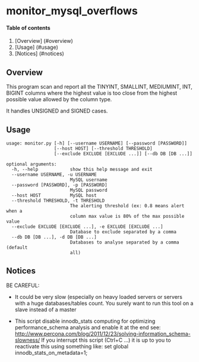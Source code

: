 # monitor_mysql_overflows

#### Table of contents

1. [Overview] (#overview)
2. [Usage] (#usage)
3. [Notices] (#notices)

## Overview
This program scan and report all the TINYINT, SMALLINT, MEDIUMINT, INT, BIGINT columns where the highest value is too
close from the highest possible value allowed by the column type.

It handles UNSIGNED and SIGNED cases.

## Usage

```
usage: monitor.py [-h] [--username USERNAME] [--password [PASSWORD]]
                  [--host HOST] [--threshold THRESHOLD]
                  [--exclude EXCLUDE [EXCLUDE ...]] [--db DB [DB ...]]

optional arguments:
  -h, --help            show this help message and exit
  --username USERNAME, -u USERNAME
                        MySQL username
  --password [PASSWORD], -p [PASSWORD]
                        MySQL password
  --host HOST           MySQL host
  --threshold THRESHOLD, -t THRESHOLD
                        The alerting threshold (ex: 0.8 means alert when a
                        column max value is 80% of the max possible value
  --exclude EXCLUDE [EXCLUDE ...], -e EXCLUDE [EXCLUDE ...]
                        Database to exclude separated by a comma
  --db DB [DB ...], -d DB [DB ...]
                        Databases to analyse separated by a comma (default
                        all)
``` 

## Notices
BE CAREFUL:
 - It could be very slow (especially on heavy loaded servers or servers with a huge databases/tables count.
 You surely want to run this tool on a slave instead of a master
 
 - This script disable innodb_stats computing for optimizing performance_schema analysis and enable it at the end
 see: http://www.percona.com/blog/2011/12/23/solving-information_schema-slowness/
 If you interrupt this script (Ctrl+C ...) it is up to you to reactivate this using something like:
 set global innodb_stats_on_metadata=1;
 